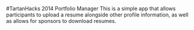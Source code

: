 #TartanHacks 2014 Portfolio Manager
This is a simple app that allows participants to upload a resume alongside other profile information, as well as allows for sponsors to download resumes.
